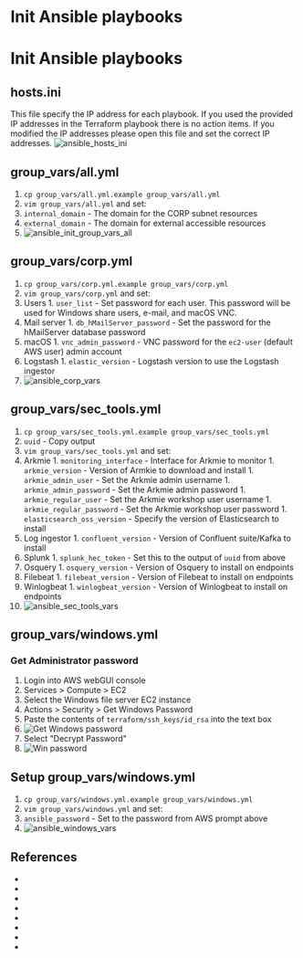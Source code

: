 # Init Ansible playbooks

# Init Ansible playbooks
## hosts.ini
This file specify the IP address for each playbook. If you used the provided IP addresses in the Terraform playbook there is no action items. If you modified the IP addresses please open this file and set the correct IP addresses.
![ansible_hosts_ini](../.img/ansible_hosts_ini.png)

## group_vars/all.yml
1. `cp group_vars/all.yml.example group_vars/all.yml`
1. `vim group_vars/all.yml` and set:
  1. `internal_domain` - The domain for the CORP subnet resources
  1. `external_domain` - The domain for external accessible resources
  1. ![ansible_init_group_vars_all](../.img/ansible_init_group_vars_all.png)

## group_vars/corp.yml
1. `cp group_vars/corp.yml.example group_vars/corp.yml`
1. `vim group_vars/corp.yml` and set:
  1. Users
    1. `user_list` - Set password for each user. This password will be used for Windows share users, e-mail, and macOS VNC.
  1. Mail server
    1. `db_hMailServer_password` - Set the password for the hMailServer database password
  1. macOS
    1. `vnc_admin_password` - VNC password for the `ec2-user` (default AWS user) admin account
  1. Logstash
    1. `elastic_version` - Logstash version to use the Logstash ingestor
  1. ![ansible_corp_vars](../.img/ansible_corp_vars.png)

## group_vars/sec_tools.yml
1. `cp group_vars/sec_tools.yml.example group_vars/sec_tools.yml`
1. `uuid` - Copy output
1. `vim group_vars/sec_tools.yml` and set:
  1. Arkmie
    1. `monitoring_interface` - Interface for Arkmie to monitor
    1. `arkmie_version` - Version of Armkie to download and install
    1. `arkmie_admin_user` - Set the Arkmie admin username
    1. `arkmie_admin_password` - Set the Arkmie admin password
    1. `arkmie_regular_user` - Set the Arkmie workshop user username
    1. `arkmie_regular_password` - Set the Arkmie workshop user password
    1. `elasticsearch_oss_version` - Specify the version of Elasticsearch to install
  1. Log ingestor
    1. `confluent_version` - Version of Confluent suite/Kafka to install
  1. Splunk
    1. `splunk_hec_token` - Set this to the output of `uuid` from above
  1. Osquery
    1. `osquery_version` - Version of Osquery to install on endpoints
  1. Filebeat
    1. `filebeat_version` - Version of Filebeat to install on endpoints
  1. Winlogbeat
    1. `winlogbeat_version` - Version of Winlogbeat to install on endpoints
  1. ![ansible_sec_tools_vars](../.img/ansible_sec_tools_vars.png)

## group_vars/windows.yml
### Get Administrator password
1. Login into AWS webGUI console
1. Services > Compute > EC2 
1. Select the Windows file server EC2 instance
1. Actions > Security > Get Windows Password
1. Paste the contents of `terraform/ssh_keys/id_rsa` into the text box
  1. ![Get Windows password](../.img/get_win_pass.png)
1. Select "Decrypt Password"
  1. ![Win password](../.img/win_pass.png)

## Setup group_vars/windows.yml
1. `cp group_vars/windows.yml.example group_vars/windows.yml`
1. `vim group_vars/windows.yml` and set:
  1. `ansible_password` - Set to the password from AWS prompt above
  1. ![ansible_windows_vars](../.img/ansible_windows_vars.png)

## References
* []()
* []()
* []()
* []()
* []()
* []()
* []()
* []()
